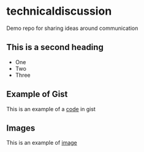 # technicaldiscussion
Demo repo for sharing ideas around communication


## This is a second heading

  * One
  * Two
  * Three


## Example of Gist

This is an example of a [code](https://gist.github.com/gabrielfreire08/7199f27d0f2f7c83e7bb5693b289ba96) in gist

## Images

This is an example of [image](https://github.com/gabrielfreire08/technicaldiscussion/issues/1#issue-1392654309)

